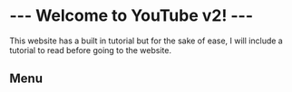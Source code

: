# --- Welcome to YouTube v2! ---

This website has a built in tutorial but for the sake of ease, I will include a tutorial to read before going to the website.

## Menu

